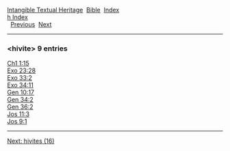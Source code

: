 [Intangible Textual Heritage](../../index)  [Bible](../index) 
[Index](index)   
[h Index](_h_)  
  [Previous](c05502)  [Next](c05504) 

------------------------------------------------------------------------

### &lt;hivite&gt; 9 entries

[Ch1 1:15](../kjv/ch1001.htm#015)  
[Exo 23:28](../kjv/exo023.htm#028)  
[Exo 33:2](../kjv/exo033.htm#002)  
[Exo 34:11](../kjv/exo034.htm#011)  
[Gen 10:17](../kjv/gen010.htm#017)  
[Gen 34:2](../kjv/gen034.htm#002)  
[Gen 36:2](../kjv/gen036.htm#002)  
[Jos 11:3](../kjv/jos011.htm#003)  
[Jos 9:1](../kjv/jos009.htm#001)  

------------------------------------------------------------------------

[Next: hivites (16)](c05504)
